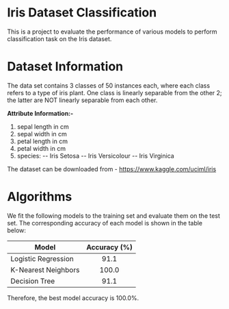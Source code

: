# Iris Dataset Classification

This is a project to evaluate the performance of various models to perform classification task on the Iris dataset.

# Dataset Information

The data set contains 3 classes of 50 instances each, where each class refers to a type of iris plant. One class is linearly separable from the other 2; the latter are NOT linearly separable from each other.

**Attribute Information:-**

1. sepal length in cm
2. sepal width in cm
3. petal length in cm
4. petal width in cm
5. species: -- Iris Setosa -- Iris Versicolour -- Iris Virginica

The dataset can be downloaded from - https://www.kaggle.com/uciml/iris

# Algorithms

We fit the following models to the training set and evaluate them on the test set. The corresponding accuracy of each model is shown in the table below:

|        Model        | Accuracy (%) |
| ------------------- | :----------: |
| Logistic Regression |      91.1    |
| K-Nearest Neighbors |     100.0    |
| Decision Tree       |      91.1    |

Therefore, the best model accuracy is 100.0%.
